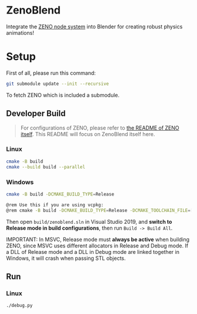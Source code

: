 # ZenoBlend

Integrate the [ZENO node system](https://github.com/zenustech/zeno) into Blender for creating robust physics animations!

# Setup

First of all, please run this command:
```bash
git submodule update --init --recursive
```
To fetch ZENO which is included a submodule.

## Developer Build

> For configurations of ZENO, please refer to [the README of ZENO itself](https://github.com/zenustech/zeno/blob/master/README.md).
> This README will focus on ZenoBlend itself here.

### Linux

```bash
cmake -B build
cmake --build build --parallel
```

### Windows

```bash
cmake -B build -DCMAKE_BUILD_TYPE=Release

@rem Use this if you are using vcpkg:
@rem cmake -B build -DCMAKE_BUILD_TYPE=Release -DCMAKE_TOOLCHAIN_FILE=[path to vcpkg]/scripts/buildsystems/vcpkg.cmake
```

Then open ```build/zenoblend.sln``` in Visual Studio 2019, and **switch to Release mode in build configurations**, then run `Build -> Build All`.

IMPORTANT: In MSVC, Release mode must **always be active** when building ZENO, since MSVC uses different allocators in Release and Debug mode. If a DLL of Release mode and a DLL in Debug mode are linked together in Windows, it will crash when passing STL objects.

## Run

### Linux

```bash
./debug.py
```
